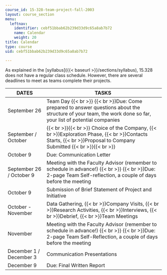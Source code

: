 ```yaml
---
course_id: 15-328-team-project-fall-2003
layout: course_section
menu:
  leftnav:
    identifier: cebf51bbab62b239d33d9c65a8ab7b72
    name: Calendar
    weight: 20
title: Calendar
type: course
uid: cebf51bbab62b239d33d9c65a8ab7b72

---
```


As explained in the [syllabus]({{< baseurl >}}/sections/syllabus), 15.328 does not have a regular class schedule. However, there are several deadlines to meet as teams complete their projects.

| DATES | TASKS |
| --- | --- |
| September 26 | Team Day  {{< br >}}  {{< br >}}Due: Come prepared to answer questions about the structure of your team, the work done so far, your list of potential companies |
| September / October |  {{< br >}}{{< br >}} Choice of the Company,  {{< br >}}Exploration Phase,  {{< br >}}Contacts Starts,  {{< br >}}Proposal to Company Submitted {{< br >}}{{< br >}}  |
| October 9 | Due: Communication Letter |
| September 26 / October 9 | Meeting with the Faculty Advisor (remember to schedule in advance!)  {{< br >}}  {{< br >}}Due: 2-page Team Self-reflection, a couple of days before the meeting |
| October 9 | Submission of Brief Statement of Project and Initiative |
| October - November | Data Gathering,  {{< br >}}Company Visits,  {{< br >}}Research Activities,  {{< br >}}Interviews,  {{< br >}}Debrief,  {{< br >}}Team Meetings |
| November | Meeting with the Faculty Advisor (remember to schedule in advance!)  {{< br >}}  {{< br >}}Due: 2-page Team Self-Reflection, a couple of days before the meeting |
| December 1 / December 3 | Communication Presentations |
| December 9 | Due: Final Written Report